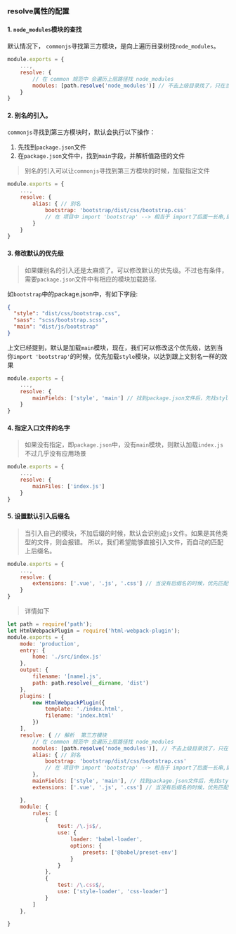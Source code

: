 
### resolve属性的配置
#### 1. `node_modules`模块的查找
默认情况下， `commonjs`寻找第三方模块，是向上遍历目录树找`node_modules`。
```js
module.exports = {
    ...,
    resolve: {
        // 在 common 规范中 会遍历上层路径找 node_modules
        modules: [path.resolve('node_modules')] // 不去上级目录找了，只在当前目录找node_modules
    }
}
```
#### 2. 别名的引入。
`commonjs`寻找到第三方模块时，默认会执行以下操作：
1. 先找到`package.json`文件
2. 在`package.json`文件中，找到`main`字段，并解析值路径的文件

> 别名的引入可以让`commonjs`寻找到第三方模块的时候，加载指定文件
```js
module.exports = {
    ...,
    resolve: {
        alias: { // 别名 
            bootstrap: 'bootstrap/dist/css/bootstrap.css'
            // 在 项目中 import 'bootstrap' --> 相当于 import了后面一长串,即，不会去找package.json中main的路径了，而是直接找到后边的一长串指定的路径。
        }
    }
}
```

#### 3. 修改默认的优先级
>如果嫌别名的引入还是太麻烦了。可以修改默认的优先级。不过也有条件，需要`package.json`文件中有相应的模块加载路径.

如`bootstrap`中的package.json中，有如下字段:
```json
{
  "style": "dist/css/bootstrap.css",
  "sass": "scss/bootstrap.scss",
  "main": "dist/js/bootstrap"
}
```
上文已经提到，默认是加载`main`模块，现在，我们可以修改这个优先级，达到当你`import 'bootstrap'`的时候，优先加载`style`模块，以达到跟上文别名一样的效果
```js
module.exports = {
    ...,
    resolve: {
        mainFields: ['style', 'main'] // 找到package.json文件后，先找style模块，如果没有的话，就找main模块
    }
}
```

#### 4. 指定入口文件的名字
> 如果没有指定，即`package.json`中，没有`main`模块，则默认加载`index.js`
不过几乎没有应用场景
```js
module.exports = {
    ...,
    resolve: {
        mainFiles: ['index.js']
    }
}
```
#### 5. 设置默认引入后缀名
> 当引入自己的模块，不加后缀的时候，默认会识别成`js`文件。如果是其他类型的文件，则会报错。
所以，我们希望能够直接引入文件，而自动的匹配上后缀名。
```js
module.exports = {
    ...,
    resolve: {
        extensions: ['.vue', '.js', '.css'] // 当没有后缀名的时候，优先匹配vue 然后匹配 js  最后匹配css
    }
}
```
> 详情如下
```js
let path = require('path');
let HtmlWebpackPlugin = require('html-webpack-plugin');
module.exports = {
    mode: 'production',
    entry: {
        home: './src/index.js'
    },
    output: {
        filename: '[name].js',
        path: path.resolve(__dirname, 'dist')
    },
    plugins: [
        new HtmlWebpackPlugin({
            template: './index.html',
            filename: 'index.html'
        })
    ],
    resolve: { // 解析  第三方模块 
        // 在 common 规范中 会遍历上层路径找 node_modules
        modules: [path.resolve('node_modules')], // 不去上级目录找了，只在当前目录找node_modules
        alias: { // 别名 
            bootstrap: 'bootstrap/dist/css/bootstrap.css'
            // 在 项目中 import 'bootstrap' --> 相当于 import了后面一长串,即，不会去找package.json中main的路径了，而是直接找到后边的一长串指定的路径。
        },
        mainFields: ['style', 'main'], // 找到package.json文件后，先找style模块，如果没有的话，就找main模块
        extensions: ['.vue', '.js', '.css'] // 当没有后缀名的时候，优先匹配vue 然后匹配 js  最后匹配css

    },
    module: {
        rules: [
            {
                test: /\.js$/,
                use: {
                    loader: 'babel-loader',
                    options: {
                        presets: ['@babel/preset-env']
                    }
                }
            },
            {
                test: /\.css$/,
                use: ['style-loader', 'css-loader']
            }
        ]
    },

}
```